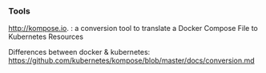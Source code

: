 ### Tools

http://kompose.io. : a conversion tool to translate a Docker Compose File to Kubernetes Resources 

Differences between docker & kubernetes: https://github.com/kubernetes/kompose/blob/master/docs/conversion.md
